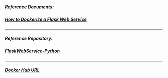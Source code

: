 ##### Reference Documents:
##### [How to Dockerize a Flask Web Service](https://github.com/rahulvaish/ReferenceDocuments/blob/master/UnderstandingDocker/FlaskWebServiceDocker.docx)

<hr>

##### Reference Repository:
##### [FlaskWebService-Python](https://github.com/rahulvaish/FlaskWebServices-Python)
<hr>

##### [Docker Hub URL](https://hub.docker.com/r/rahulvaish/flaskwebservicedocker/)

